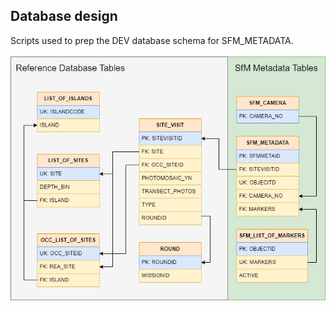 ## Database design

Scripts used to prep the DEV database schema for SFM_METADATA.
<br>
<br>
![sfm-meta-data-model](sfm_metadata_model_20240305.png)
